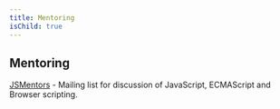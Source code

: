 ```yaml
---
title: Mentoring
isChild: true
---
```


## Mentoring

[JSMentors](http://jsmentors.com/) - Mailing list for discussion of JavaScript, ECMAScript and Browser scripting.